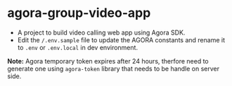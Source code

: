 # agora-group-video-app

* A project to build video calling web app using Agora SDK.
* Edit the `/.env.sample` file to update the AGORA constants and rename it to `.env` or `.env.local` in dev environment.

**Note:** Agora temporary token expires after 24 hours, therfore need to generate one using `agora-token` library that needs to be handle on server side.

